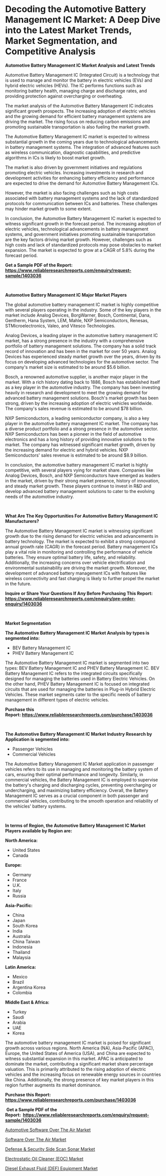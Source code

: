 <p><h1>Decoding the Automotive Battery Management IC Market: A Deep Dive into the Latest Market Trends, Market Segmentation, and Competitive Analysis</h1></p><p><strong>Automotive Battery Management IC Market Analysis and Latest Trends</strong></p>
<p><p>Automotive Battery Management IC (Integrated Circuit) is a technology that is used to manage and monitor the battery in electric vehicles (EVs) and hybrid electric vehicles (HEVs). The IC performs functions such as monitoring battery health, managing charge and discharge rates, and providing protection against overcharging or overheating.</p><p>The market analysis of the Automotive Battery Management IC indicates significant growth prospects. The increasing adoption of electric vehicles and the growing demand for efficient battery management systems are driving the market. The rising focus on reducing carbon emissions and promoting sustainable transportation is also fueling the market growth.</p><p>The Automotive Battery Management IC market is expected to witness substantial growth in the coming years due to technological advancements in battery management systems. The integration of advanced features such as wireless communication, diagnostic capabilities, and predictive algorithms in ICs is likely to boost market growth.</p><p>The market is also driven by government initiatives and regulations promoting electric vehicles. Increasing investments in research and development activities for enhancing battery efficiency and performance are expected to drive the demand for Automotive Battery Management ICs.</p><p>However, the market is also facing challenges such as high costs associated with battery management systems and the lack of standardized protocols for communication between ICs and batteries. These challenges may hinder market growth to some extent.</p><p>In conclusion, the Automotive Battery Management IC market is expected to witness significant growth in the forecast period. The increasing adoption of electric vehicles, technological advancements in battery management systems, and government initiatives promoting sustainable transportation are the key factors driving market growth. However, challenges such as high costs and lack of standardized protocols may pose obstacles to market expansion. The market is expected to grow at a CAGR of 5.8% during the forecast period.</p></p>
<p><strong>Get a Sample PDF of the Report:&nbsp; <a href="https://www.reliableresearchreports.com/enquiry/request-sample/1403036">https://www.reliableresearchreports.com/enquiry/request-sample/1403036</a></strong></p>
<p>&nbsp;</p>
<p><strong>Automotive Battery Management IC Major Market Players</strong></p>
<p><p>The global automotive battery management IC market is highly competitive with several players operating in the industry. Some of the key players in the market include Analog Devices, BorgWarner, Bosch, Continental, Dana, Gentherm, Hana System, LEM, Mahle, NXP Semiconductors, Renesas, STMicroelectronics, Valeo, and Vitesco Technologies.</p><p>Analog Devices, a leading player in the automotive battery management IC market, has a strong presence in the industry with a comprehensive portfolio of battery management solutions. The company has a solid track record of innovation and has been in the market for over 50 years. Analog Devices has experienced steady market growth over the years, driven by its focus on developing advanced technologies for the automotive sector. The company's market size is estimated to be around $5.6 billion.</p><p>Bosch, a renowned automotive supplier, is another major player in the market. With a rich history dating back to 1886, Bosch has established itself as a key player in the automotive industry. The company has been investing heavily in research and development to meet the growing demand for advanced battery management solutions. Bosch's market growth has been strong, driven by the increasing adoption of electric vehicles worldwide. The company's sales revenue is estimated to be around $78 billion.</p><p>NXP Semiconductors, a leading semiconductor company, is also a key player in the automotive battery management IC market. The company has a diverse product portfolio and a strong presence in the automotive sector. NXP Semiconductors has been a pioneer in the field of automotive electronics and has a long history of providing innovative solutions to the market. The company has witnessed significant market growth, driven by the increasing demand for electric and hybrid vehicles. NXP Semiconductors' sales revenue is estimated to be around $8.9 billion.</p><p>In conclusion, the automotive battery management IC market is highly competitive, with several players vying for market share. Companies like Analog Devices, Bosch, and NXP Semiconductors have emerged as leaders in the market, driven by their strong market presence, history of innovation, and steady market growth. These players continue to invest in R&D and develop advanced battery management solutions to cater to the evolving needs of the automotive industry.</p></p>
<p>&nbsp;</p>
<p><strong>What Are The Key Opportunities For Automotive Battery Management IC Manufacturers?</strong></p>
<p><p>The Automotive Battery Management IC market is witnessing significant growth due to the rising demand for electric vehicles and advancements in battery technology. The market is expected to exhibit a strong compound annual growth rate (CAGR) in the forecast period. Battery management ICs play a vital role in monitoring and controlling the performance of vehicle batteries. They ensure optimal battery life, safety, and reliability. Additionally, the increasing concerns over vehicle electrification and environmental sustainability are driving the market growth. Moreover, the development of advanced battery management ICs with features like wireless connectivity and fast charging is likely to further propel the market in the future.</p></p>
<p><strong>Inquire or Share Your Questions If Any Before Purchasing This Report: <a href="https://www.reliableresearchreports.com/enquiry/pre-order-enquiry/1403036">https://www.reliableresearchreports.com/enquiry/pre-order-enquiry/1403036</a></strong></p>
<p>&nbsp;</p>
<p><strong>Market Segmentation</strong></p>
<p><strong>The Automotive Battery Management IC Market Analysis by types is segmented into:</strong></p>
<p><ul><li>BEV Battery Management IC</li><li>PHEV Battery Management IC</li></ul></p>
<p><p>The Automotive Battery Management IC market is segmented into two types: BEV Battery Management IC and PHEV Battery Management IC. BEV Battery Management IC refers to the integrated circuits specifically designed for managing the batteries used in Battery Electric Vehicles. On the other hand, PHEV Battery Management IC is focused on integrated circuits that are used for managing the batteries in Plug-in Hybrid Electric Vehicles. These market segments cater to the specific needs of battery management in different types of electric vehicles.</p></p>
<p><strong>Purchase this Report:&nbsp;<a href="https://www.reliableresearchreports.com/purchase/1403036">https://www.reliableresearchreports.com/purchase/1403036</a></strong></p>
<p>&nbsp;</p>
<p><strong>The Automotive Battery Management IC Market Industry Research by Application is segmented into:</strong></p>
<p><ul><li>Passenger Vehicles</li><li>Commercial Vehicles</li></ul></p>
<p><p>The Automotive Battery Management IC Market application in passenger vehicles refers to its use in managing and monitoring the battery system of cars, ensuring their optimal performance and longevity. Similarly, in commercial vehicles, the Battery Management IC is employed to supervise the battery's charging and discharging cycles, preventing overcharging or undercharging, and maximizing battery efficiency. Overall, the Battery Management IC serves as a crucial component in both passenger and commercial vehicles, contributing to the smooth operation and reliability of the vehicles' battery systems.</p></p>
<p>&nbsp;</p>
<p><strong>In terms of Region, the Automotive Battery Management IC Market Players available by Region are:</strong></p>
<p>
    <p> <strong> North America: </strong>
        <ul>
            <li>United States</li>
            <li>Canada</li>
        </ul>
        </p> 
    <p> <strong> Europe: </strong>
        <ul>
            <li>Germany</li>
            <li>France</li>
            <li>U.K.</li>
            <li>Italy</li>
            <li>Russia</li>
        </ul>
        </p> 
    <p> <strong> Asia-Pacific: </strong>
        <ul>
            <li>China</li>
            <li>Japan</li>
            <li>South Korea</li>
            <li>India</li>
            <li>Australia</li>
            <li>China Taiwan</li>
            <li>Indonesia</li>
            <li>Thailand</li>
            <li>Malaysia</li>
        </ul>
        </p> 
    <p> <strong> Latin America: </strong>
        <ul>
            <li>Mexico</li>
            <li>Brazil</li>
            <li>Argentina Korea</li>
            <li>Colombia</li>
        </ul>
        </p> 
    <p> <strong> Middle East & Africa: </strong>
        <ul>
            <li>Turkey</li>
            <li>Saudi</li>
            <li>Arabia</li>
            <li>UAE</li>
            <li>Korea</li>
        </ul>
    </p>
    </p>
<p><p>The automotive battery management IC market is poised for significant growth across various regions. North America (NA), Asia-Pacific (APAC), Europe, the United States of America (USA), and China are expected to witness substantial expansion in this market. APAC is anticipated to dominate the market, contributing a significant market share percentage valuation. This is primarily attributed to the rising adoption of electric vehicles and the increasing focus on renewable energy sources in countries like China. Additionally, the strong presence of key market players in this region further augments its market dominance.</p></p>
<p><strong>Purchase this Report: <a href="https://www.reliableresearchreports.com/purchase/1403036">https://www.reliableresearchreports.com/purchase/1403036</a></strong></p>
<p>&nbsp;<strong>Get a Sample PDF of the Report:&nbsp;&nbsp;<a href="https://www.reliableresearchreports.com/enquiry/request-sample/1403036">https://www.reliableresearchreports.com/enquiry/request-sample/1403036</a></strong></p>
<p><strong></strong></p>
<p><p><a href="https://github.com/dzharov81/Market-Research-Report-List-1/blob/main/automotive-software-over-the-air-market.md">Automotive Software Over The Air Market</a></p><p><a href="https://github.com/scarol104/Market-Research-Report-List-1/blob/main/software-over-the-air-market.md">Software Over The Air Market</a></p><p><a href="https://medium.com/@linneahilll6456/defense-amp-security-side-scan-sonar-market-research-report-its-history-and-forecast-2023-to-0ccdf9fe2071">Defense & Security Side Scan Sonar Market</a></p><p><a href="https://medium.com/@jenniferwhite656/electrostatic-oil-cleaner-eoc-market-size-market-outlook-and-market-forecast-2023-to-2030-7c0019b54ee1">Electrostatic Oil Cleaner (EOC) Market</a></p><p><a href="https://medium.com/@bonniehoppe2023/diesel-exhaust-fluid-def-equipment-market-share-evolution-and-market-growth-trends-2023-2030-052d75bf6112">Diesel Exhaust Fluid (DEF) Equipment Market</a></p></p>